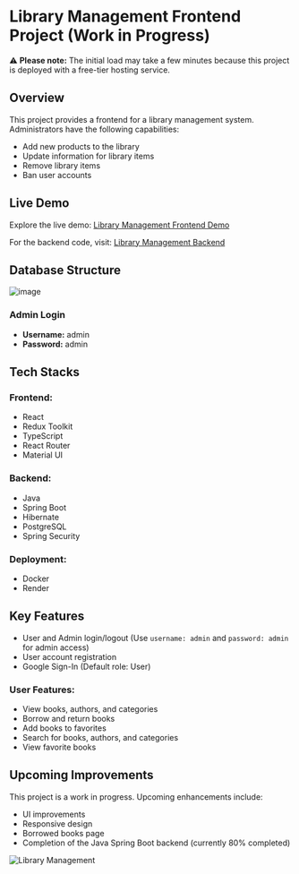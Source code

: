 # Library Management Frontend Project (Work in Progress)

:warning: **Please note:** The initial load may take a few minutes because this project is deployed with a free-tier hosting service.

## Overview

This project provides a frontend for a library management system. Administrators have the following capabilities:

- Add new products to the library
- Update information for library items
- Remove library items
- Ban user accounts

## Live Demo

Explore the live demo: [Library Management Frontend Demo](https://library-quanbui.netlify.app/)

For the backend code, visit: [Library Management Backend](https://github.com/quanbui210/Library-backend)


## Database Structure
![image](https://github.com/quanbui210/Library-Management/assets/89993167/d2118499-19ab-4a09-82f0-34fd0661eecd)

### Admin Login

- **Username:** admin
- **Password:** admin

## Tech Stacks

### Frontend:

- React
- Redux Toolkit
- TypeScript
- React Router
- Material UI

### Backend:

- Java
- Spring Boot
- Hibernate
- PostgreSQL
- Spring Security

### Deployment:

- Docker
- Render

## Key Features

- User and Admin login/logout (Use `username: admin` and `password: admin` for admin access)
- User account registration
- Google Sign-In (Default role: User)

### User Features:

- View books, authors, and categories
- Borrow and return books
- Add books to favorites
- Search for books, authors, and categories
- View favorite books

## Upcoming Improvements

This project is a work in progress. Upcoming enhancements include:

- UI improvements
- Responsive design
- Borrowed books page
- Completion of the Java Spring Boot backend (currently 80% completed)

![Library Management](https://github.com/quanbui210/Library-Management/assets/89993167/4e755f03-98dd-4eca-b4c4-5cc1884bcdad)



